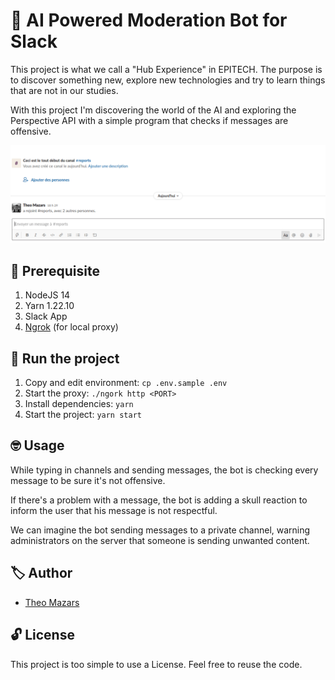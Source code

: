 # 🤖 AI Powered Moderation Bot for Slack

This project is what we call a "Hub Experience" in EPITECH. The purpose is to discover something new, explore new technologies and try to learn things that are not in our studies.

With this project I'm discovering the world of the AI and exploring the Perspective API with a simple program that checks if messages are offensive.

![](./assets/demo.gif)

## 📃 Prerequisite

1. NodeJS 14
2. Yarn 1.22.10
3. Slack App
4. [Ngrok](https://ngrok.com/) (for local proxy)

## 🏁 Run the project

1. Copy and edit environment: `cp .env.sample .env`
2. Start the proxy: `./ngork http <PORT>`
3. Install dependencies: `yarn`
4. Start the project: `yarn start`

## 🤓 Usage

While typing in channels and sending messages, the bot is checking every message to be sure it's not offensive.

If there's a problem with a message, the bot is adding a skull reaction to inform the user that his message is not respectful.

We can imagine the bot sending messages to a private channel, warning administrators on the server that someone is sending unwanted content.

## 🏷️ Author

- [Theo Mazars](https://github.com/theo-mazars)

## 🔓 License

This project is too simple to use a License. Feel free to reuse the code.